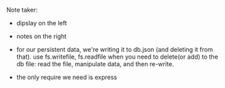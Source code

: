 Note taker: 
* dipslay on the left
* notes on the right
* for our persistent data, we're writing it to db.json (and deleting it from that).
  use fs.writefile, fs.readfile
  when you need to delete(or add) to the db file: read the file, manipulate data, and then re-write.

* the only require we need is express

